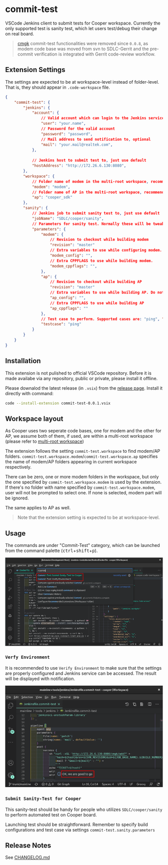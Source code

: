# commit-test

VSCode Jenkins client to submit tests for Cooper workspace. Currently the only
supported test is sanity test, which let users test/debug their change on real
board.

> [cmgk](http://172.26.6.129/scm/cmgk.git) commit-test functionalities were
> removed since `0.0.8`, as modem code base was moved from svn to SDLC-Gerrit
> and the pre-commit verification is integrated with Gerrit code-review
> workflow.

## Extension Settings

The settings are expected to be at workspace-level instead of folder-level. That
is, they should appear in `.code-workspace` file.

```json
{
    "commit-test": {
        "jenkins": {
            "account": {
                // Valid account which can login to the Jenkins service (usually your NT account), mandatory
                "user": "your.name",
                // Password for the valid account
                "password": "password",
                // Mail address to send notification to, optional
                "mail": "your.mail@realtek.com",
            },

            // Jenkins host to submit test to, just use default
            "hostAddress": "http://172.26.6.130:8080",
        },
        "workspace": {
            // Folder name of modem in the multi-root workspace, recommend to follow the default
            "modem": "modem",
            // Folder name of AP in the multi-root workspace, recommend to follow the default
            "ap": "cooper_sdk"
        },
        "sanity": {
            // Jenkins job to submit sanity test to, just use default
            "jobName": "SDLC/cooper/sanity",
            // Parameters for sanity test. Normally these will be tweaked for individual test.
            "parameters": {
                "modem": {
                    // Revision to checkout while building modem
                    "revision": "master"
                    // Extra variables to use while configuring modem. Do not define CPPFLAGS variable here, please use modem_cppflags for macro defining.
                    "modem_config": "",
                    // Extra CPPFLAGS to use while building modem.
                    "modem_cppflags": "",
                },
                "ap": {
                    // Revision to checkout while building AP
                    "revision": "master"
                    // Extra variables to use while building AP. Do not define CPPFLAGS variable here, please use ap_cppflags for macro defining.
                    "ap_config": "",
                    // Extra CPPFLAGS to use while building AP
                    "ap_cppflags": ""
                },
                // Test case to perform. Supported cases are: "ping", "ping_after_idle", "Eclipse_Leshan", "ping_100_times", "long_idle"
                "testcase": "ping"
            }
        }
    }
}
```

## Installation

This extension is not pulished to official VSCode repository. Before it is made
availabe via any repository, public or private, please install it offline.

Please downalod the latest release (in `.vsix`) from the
[release page](http://172.26.6.129/jy.hsu/vscode-commit-test/-/releases).
Install it directly with command:

```sh
code --install-extension commit-test-0.0.1.vsix
```

## Workspace layout

As Cooper uses two seperate code bases, one for modem and the other for AP, we
assume both of them, if used, are within a multi-root workspace (please refer to
[multi-root workspace](https://code.visualstudio.com/docs/editor/multi-root-workspaces))

The extension follows the setting `commit-test.workspace` to find modem/AP
folders. `commit-test.workspace.modem`/`commit-test.workspace.ap` specifies the
name of modem/AP folders appearing in current workspace respectively.

There can be zero, one or more modem folders in the workspace, but only the one
specified by `commit-test.workspace.modem` is used by the extension. If there's
no folder with name specified by `commit-test.workspace.modem`, user will not be
prompted to select one. If none is selected, modem part will be ignored.

The same applies to AP as well.

> Note that the extension setting is expected to be at workspace-level.

## Usage

The commands are under "Commit-Test" category, which can be launched from the
command palette
(<kbd>ctrl</kbd>+<kbd>shift</kbd>+<kbd>p</kbd>).

![Commands](images/commands.png)

### `Verfy Environment`

It is recommended to use `Verify Environment` to make sure that the settings are
properly configured and Jenkins service can be accessed. The result will be
displayed with notification.

![good-to-go](images/good-to-go.png)

### `Submit Sanity-Test for Cooper`

This sanity-test should be handy for people who utilizes `SDLC/cooper/sanity` to
perform automated test on Cooper board.

Launching test should be straightforward. Remember to specify build
configurations and test case via settings `commit-test.sanity.parameters`

## Release Notes

See [CHANGELOG.md](CHANGELOG.md)
